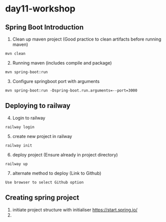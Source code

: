 # day11-workshop

## Spring Boot Introduction
1. Clean up maven project (Good practice to clean artifacts before running maven)
```
mvn clean
```
2. Running maven (includes compile and package)
```
mvn spring-boot:run
```
3. Configure springboot port with arguments
```
mvn spring-boot:run -Dspring-boot.run.arguments=--port=3000
```

## Deploying to railway

4. Login to railway
```
railway login
```
5. create new project in railway
```
railway init
```
6. deploy project (Ensure already in project directory)
```
railway up
```
7. alternate method to deploy (Link to Github)
```
Use browser to select Github option
```

## Creating spring project
1. initiate project structure with initialiser https://start.spring.io/
2. 